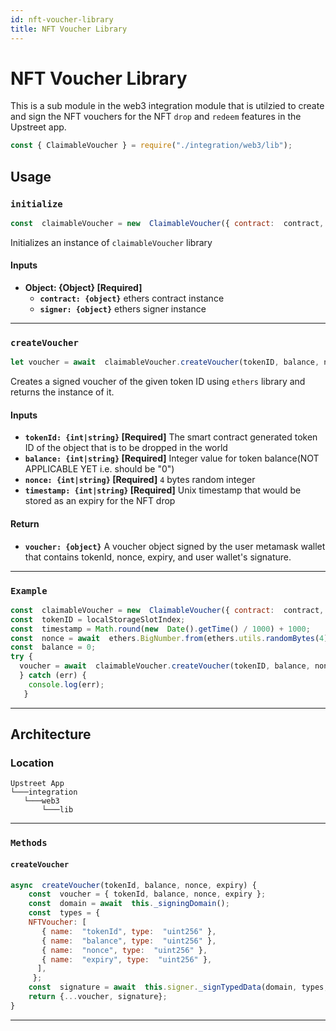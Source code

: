 ```yaml
---
id: nft-voucher-library
title: NFT Voucher Library
---
```


# NFT Voucher Library

This is a sub module in the web3 integration module that is utilzied to create and sign the NFT vouchers for the NFT `drop` and `redeem` features in the Upstreet app.

```js
const { ClaimableVoucher } = require("./integration/web3/lib");
```

## Usage

### `initialize`

```js
const  claimableVoucher = new  ClaimableVoucher({ contract:  contract, signer:  signer });
```
Initializes an instance of `claimableVoucher` library
#### Inputs
* **Object: {Object} [Required]**
	* **`contract: {object}`**
	ethers contract instance
	* **`signer: {object}`**
	ethers signer instance

---

### `createVoucher`

```js
let voucher = await  claimableVoucher.createVoucher(tokenID, balance, nonce, timestamp);
```
Creates a signed voucher of the given token ID using `ethers` library and returns the instance of it.
#### Inputs
* **`tokenId: {int|string}` [Required]**
The smart contract generated token ID of the object that is to be dropped in the world
* **`balance: {int|string}` [Required]**
Integer value for token balance(NOT APPLICABLE YET i.e. should be "0")
* **`nonce: {int|string}` [Required]**
`4` bytes random integer
* **`timestamp: {int|string}` [Required]**
Unix timestamp that would be stored as an expiry for the NFT drop

#### Return
* **`voucher: {object}`**
A voucher object signed by the user metamask wallet that contains tokenId, nonce, expiry, and user wallet's signature.

---

### `Example`

```js
const  claimableVoucher = new  ClaimableVoucher({ contract:  contract, signer:  signer });
const  tokenID = localStorageSlotIndex;
const  timestamp = Math.round(new  Date().getTime() / 1000) + 1000;
const  nonce = await  ethers.BigNumber.from(ethers.utils.randomBytes(4)).toNumber();
const  balance = 0;
try {
  voucher = await  claimableVoucher.createVoucher(tokenID, balance, nonce, timestamp);
  } catch (err) {
    console.log(err);
   }
```

---

## Architecture

### Location

```
Upstreet App
└───integration
   └───web3
       └───lib
```

---

### `Methods`


#### `createVoucher`

```js
async  createVoucher(tokenId, balance, nonce, expiry) {
    const  voucher = { tokenId, balance, nonce, expiry };
    const  domain = await  this._signingDomain();
    const  types = {
    NFTVoucher: [
       { name:  "tokenId", type:  "uint256" },
       { name:  "balance", type:  "uint256" },
       { name:  "nonce", type:  "uint256" },
       { name:  "expiry", type:  "uint256" },
      ],
     };
    const  signature = await  this.signer._signTypedData(domain, types, voucher);
    return {...voucher, signature};
}
```

---
